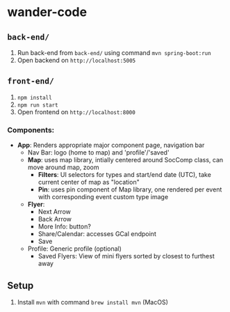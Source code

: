 # wander-code

## `back-end/`
1. Run back-end from ```back-end/``` using command ```mvn spring-boot:run```
2. Open backend on ```http://localhost:5005```

## `front-end/`
1. `npm install`
2. `npm run start`
3. Open frontend on `http://localhost:8000`

### Components:
- **App**: Renders appropriate major component page, navigation bar
    - Nav Bar: logo (home to map) and 'profile'/'saved'
    - **Map**: uses map library, intially centered around SocComp class, can move around map, zoom
        - **Filters**: UI selectors for types and start/end date (UTC), take current center of map as "location"
        - **Pin**: uses pin component of Map library, one rendered per event with corresponding event custom type image
    - **Flyer**:
        - Next Arrow
        - Back Arrow
        - More Info: button?
        - Share/Calendar: accesses GCal endpoint
        - Save
    - Profile: Generic profile (optional)
        - Saved Flyers: View of mini flyers sorted by closest to furthest away

## Setup
1. Install `mvn` with command `brew install mvn` (MacOS)